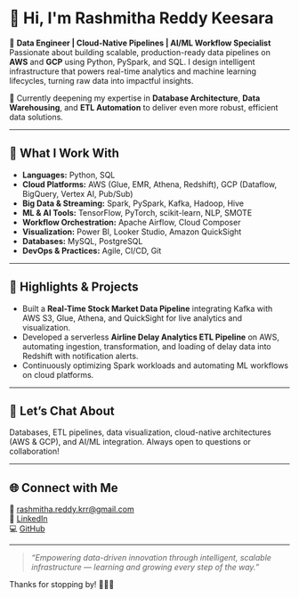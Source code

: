 # 👋 Hi, I'm Rashmitha Reddy Keesara

🎯 **Data Engineer | Cloud-Native Pipelines | AI/ML Workflow Specialist**  
Passionate about building scalable, production-ready data pipelines on **AWS** and **GCP** using Python, PySpark, and SQL. I design intelligent infrastructure that powers real-time analytics and machine learning lifecycles, turning raw data into impactful insights.

🌱 Currently deepening my expertise in **Database Architecture**, **Data Warehousing**, and **ETL Automation** to deliver even more robust, efficient data solutions.

---

## 🧰 What I Work With

- **Languages:** Python, SQL  
- **Cloud Platforms:** AWS (Glue, EMR, Athena, Redshift), GCP (Dataflow, BigQuery, Vertex AI, Pub/Sub)  
- **Big Data & Streaming:** Spark, PySpark, Kafka, Hadoop, Hive  
- **ML & AI Tools:** TensorFlow, PyTorch, scikit-learn, NLP, SMOTE  
- **Workflow Orchestration:** Apache Airflow, Cloud Composer  
- **Visualization:** Power BI, Looker Studio, Amazon QuickSight  
- **Databases:** MySQL, PostgreSQL  
- **DevOps & Practices:** Agile, CI/CD, Git

---

## 🚀 Highlights & Projects

- Built a **Real-Time Stock Market Data Pipeline** integrating Kafka with AWS S3, Glue, Athena, and QuickSight for live analytics and visualization.  
- Developed a serverless **Airline Delay Analytics ETL Pipeline** on AWS, automating ingestion, transformation, and loading of delay data into Redshift with notification alerts.  
- Continuously optimizing Spark workloads and automating ML workflows on cloud platforms.

---

## 💬 Let’s Chat About

Databases, ETL pipelines, data visualization, cloud-native architectures (AWS & GCP), and AI/ML integration. Always open to questions or collaboration!

---

## 🌐 Connect with Me

📧 rashmitha.reddy.krr@gmail.com  
🔗 [LinkedIn](https://www.linkedin.com/in/rashmitha-keesara/)  
💻 [GitHub](https://github.com/rashmithakrr)

---

> _“Empowering data-driven innovation through intelligent, scalable infrastructure — learning and growing every step of the way.”_

Thanks for stopping by! 👩‍💻✨

